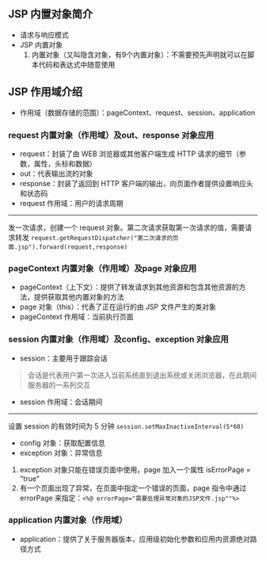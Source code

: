## JSP 内置对象简介
 - 请求与响应模式
 - JSP 内置对象
    1. 内置对象（又叫隐含对象，有9个内置对象）：不需要预先声明就可以在脚本代码和表达式中随意使用
## JSP 作用域介绍
 - 作用域（数据存储的范围）：pageContext、request、session、application
### request 内置对象（作用域）及out、response 对象应用
- request：封装了由 WEB 浏览器或其他客户端生成 HTTP 请求的细节（参数，属性，头标和数据）
- out：代表输出流的对象
- response：封装了返回到 HTTP 客户端的输出，向页面作者提供设置响应头和状态码
- request 作用域：用户的请求周期
---
发一次请求，创建一个 request 对象。第二次请求获取第一次请求的值，需要请求转发
`request.getRequestDispatcher("第二次请求的页面.jsp").forward(request,response)`
### pageContext 内置对象（作用域）及page 对象应用
- pageContext（上下文）：提供了转发请求到其他资源和包含其他资源的方法，提供获取其他内置对象的方法
- page 对象（this）：代表了正在运行的由 JSP 文件产生的类对象
- pageContext 作用域：当前执行页面
### session 内置对象（作用域）及config、exception 对象应用
- session：主要用于跟踪会话
> 会话是代表用户第一次进入当前系统直到退出系统或关闭浏览器，在此期间服务器的一系列交互
- session 作用域：会话期间
---
设置 session 的有效时间为 5 分钟 
`session.setMaxInactiveInterval(5*60)`
- config 对象：获取配置信息
- exception 对象：异常信息
1. exception 对象只能在错误页面中使用，page 加入一个属性 isErrorPage = "true"
2. 有一个页面出现了异常，在页面中指定一个错误的页面，page 指令中通过 errorPage 来指定：`<%@ errorPage="需要处理异常对象的JSP文件.jsp""%>`
### application 内置对象（作用域）
- application：提供了关于服务器版本，应用级初始化参数和应用内资源绝对路径方式

